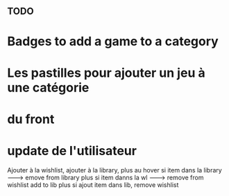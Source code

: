 ## TODO

# Badges to add a game to a category

# Les pastilles pour ajouter un jeu à une catégorie

# du front

# update de l'utilisateur

Ajouter à la wishlist, ajouter à la library, plus au hover
si item dans la library ---> emove from library plus
si item danns la wl ---> remove from wishlist add to lib plus
si ajout item dans lib, remove wishlist
